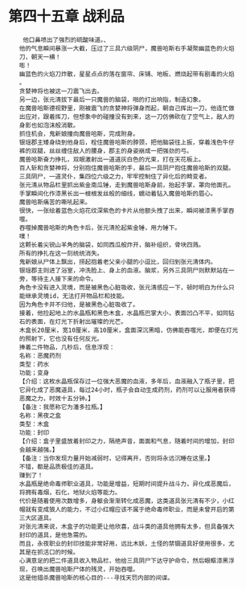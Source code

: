 # 第四十五章 战利品
        他口鼻喷出了强烈的硫酸味道。、
       他的气息瞬间暴涨一大截，压过了三具六级阴尸，魔兽哈斯右手凝聚幽蓝色的火焰
       刀，朝天一横！
       嘭！
       幽蓝色的火焰刀炸散，星星点点的落在窗帘、床铺、地板、燃烧起带有剧毒的火焰
       。
       贪婪神将也被这一刀震飞出去。
       另一边，张元清拔下最后一只魔兽的脑袋，啪的打出响指，制造幻象。
       在魔兽哈斯德视野里，刚被震飞的贪婪神将弹身而起，朝自己挥出一刀，他连忙做
       出应对，跟着挥刀，但想象中的碰撞没有到来，这一刀仿佛砍在了空气上，敌人的
       身影也如泡沫般消散。
       抓住机会，鬼新娘撞向魔兽哈斯，完成附身。
       银瑶郡主矮身绕到他身后，栓住魔兽哈斯的脖颈，把他脑袋往上扳，穿着浅色牛仔
       裤的双腿，丝丝缠住敌人的腰身，郡主的身姿崩成一把强劲的弓。
       魔兽哈斯奋力挣扎，双眼激射出一道道灰白色的光束，打在天花板上。
       百人斩和贪婪神将，分别抱住魔兽哈斯的手，最后一具阴尸抱住魔兽哈斯的双腿。
       三具阴尸，一道灵仆，集四位六级之力，牢牢控制住了异化后的畸变者。
       张元清从物品栏里抓出紫金南瓜锤，走到魔兽哈斯身前，抬起手掌，罩向他面孔。
       手掌瞬间化作漆黑长出一根根发丝般的细线，蠕动着钻入魔兽哈斯的眉心。
       魔兽哈斯痛苦的嘶吼起来。
       很快，一张绘着蓝色火焰花纹深紫色的卡片从他额头拽了出来，瞬间被漆黑手掌吞
       噬。
       吞噬掉魔兽哈斯的角色卡后，张元清抡起紫金锤，用力锤下。
       噗！
       这颗长着尖锐山羊角的脑袋，如同西瓜般炸开，脑补组织，骨块四溅。
       所有的挣扎在这一刻统统消失。
       鬼新娘从尸体上飘出，捞起抱着老父亲小腿的小逗比，回归到张元清体内。
       银瑶郡主则进了浴室，冲洗脸上、身上的血液。脑浆，另外三具阴尸则默默站在一
       旁，等待主人接下来的命令。
       角色卡没有进入灵境，而是被黑色心脏吸收，张元清感应一下，顿时明白为什么只
       能继承灵境id，无法打开物品栏和技能。
       因为角色卡并不归他，是被黑色心脏吸收了。
       接着，他捡起地上的水晶瓶和黑色木盒，水晶瓶巴掌大小，表面凹凸不平，如同钻
       石的表面，在灯光下折射出璀璨的光芒。
       木盒长20厘米，宽10厘米，高10厘米，盒面深沉黑暗，仿佛能吞噬光，即便在灯光
       的照射下，它也没有任何反光。
       捧着二件物品，几秒后，信息浮现：
       名称：恶魔药剂
       类型：药水
       功能；变身
       【介绍：这枚水晶瓶保存过一位强大恶魔的血液，多年后，血液融入了瓶子里，把
       它异化成了恶魔道具，每过24小时，瓶子会自动生成药剂，药剂可以让服用者获得
       恶魔之力，时效十五分钟。】
       【备注：我愿称它为潘多拉瓶。】
       名称：黑夜之盒
       类型：木盒
       功能：封印
       【介绍：盒子里盛放着封印之力，隔绝声音，面面和气息，随着时间的增加，封印
       会越来越强。】
       【备注：当你发现力量开始减弱时，记得离开，否则将永远沉睡在这里。】
       不错，都是品质极佳的道具。
       赚到了！
       水晶瓶是绝命毒师职业道具，功能是增益，短期时间提升战斗力，异化成恶魔后，
       将拥有毒烟，石化，地狱火焰等能力。
       代价是随着使用次数增多，身躯会渐渐转化成恶魔，这类道具张元清有不少，小红
       帽就有变成狼人的能力，不过小红帽应该不属于绝命毒师职业，而是未曾开启的第
       三大区道具。
       对张元清来说，木盒子的功能更让他欣喜，战斗类的道具他拥有太多，但具备强大
       封印的道具，是他急需的。
       而且，永夜职业的封印技能非常好用，远比木妖，土怪的禁锢道具好使用很多，尤
       其是在抓活口的时候。
       心满意足的把二件道具收入物品栏，他给三具阴尸下达守护命令，然后眼眶漆黑浮
       现，召唤出魔兽哈斯尸体的残灵，开始吞噬。
       这是他猎杀魔兽哈斯的核心目的---寻找天罚内部的间谍。